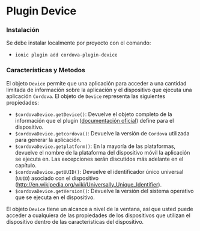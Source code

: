 # Plugin Device

### Instalación
Se debe instalar localmente por proyecto con el comando:

- `ionic plugin add cordova-plugin-device`

### Características y Metodos

El objeto `Device` permite que una aplicación para acceder a una cantidad limitada de información sobre la aplicación y el dispositivo que ejecuta una aplicación `Cordova`. El objeto de `Device` representa las siguientes propiedades:

- `$cordovaDevice.getDevice()`: Devuelve el objeto completo de la información que el plugin ([documentación oficial](https://github.com/apache/cordova-plugin-device)) define para el dispositivo.
- `$cordovaDevice.getcordova()`: Devuelve la versión de `Cordova` utilizada para generar la aplicación.
- `$cordovaDevice.getplatform()`: En la mayoría de las plataformas, devuelve el nombre de la plataforma del dispositivo móvil la aplicación se ejecuta en. Las excepciones serán discutidos más adelante en el capítulo.
- `$cordovaDevice.getUUID()`: Devuelve el identificador único universal (`UUID`) asociado con el dispositivo (http://en.wikipedia.org/wiki/Universally_Unique_Identifier).
- `$cordovaDevice.getVersion()`: Devuelve la versión del sistema operativo que se ejecuta en el dispositivo.

El objeto `Device` tiene un alcance a nivel de la ventana, así que usted puede acceder a cualquiera de las propiedades de los dispositivos que utilizan el dispositivo dentro de las caracteristicas del dispositivo.